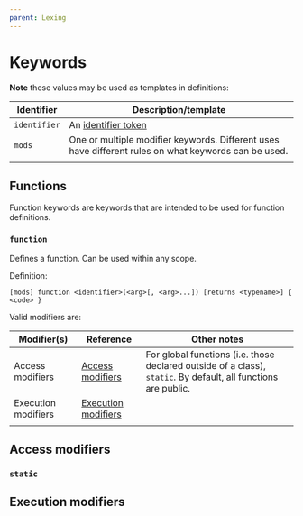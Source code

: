 ```yaml
---
parent: Lexing
---
```


# Keywords

**Note** these values may be used as templates in definitions:

| Identifier   | Description/template                                         |
| ------------ | ------------------------------------------------------------ |
| `identifier` | An [identifier token](../Lexing.md#Identifier)               |
| `mods`       | One or multiple modifier keywords. Different uses have different rules on what keywords can be used. |
|              |                                                              |

## Functions

Function keywords are keywords that are intended to be used for function definitions.

### **`function`**

Defines a function. Can be used within any scope.

Definition:

```locke
[mods] function <identifier>(<arg>[, <arg>...]) [returns <typename>] { <code> }
```

Valid modifiers are:

| Modifier(s)         | Reference                                   | Other notes                                                  |
| ------------------- | ------------------------------------------- | ------------------------------------------------------------ |
| Access modifiers    | [Access modifiers](#Access_modifiers)       | For global functions (i.e. those declared outside of a class), `static`. By default, all functions are public. |
| Execution modifiers | [Execution modifiers](#Execution_modifiers) |                                                              |
|                     |                                             |                                                              |

## Access modifiers

### `static`

## Execution modifiers
